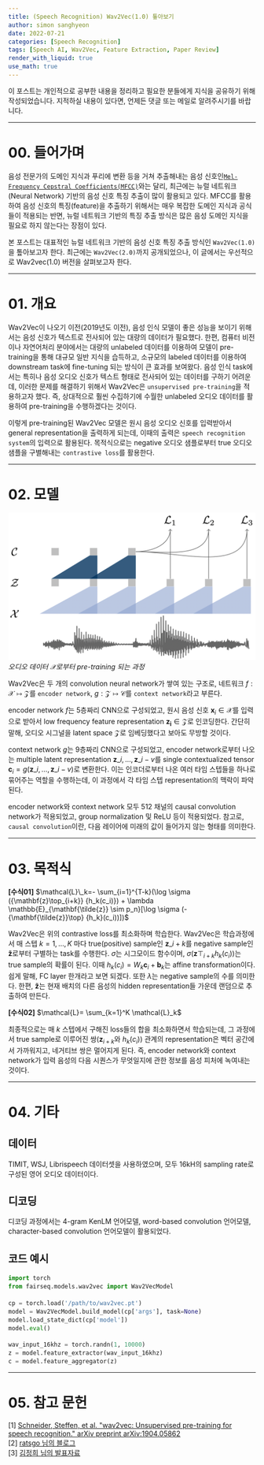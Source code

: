 ```yaml
---
title: (Speech Recognition) Wav2Vec(1.0) 톺아보기
author: simon sanghyeon
date: 2022-07-21
categories: [Speech Recognition]
tags: [Speech AI, Wav2Vec, Feature Extraction, Paper Review]
render_with_liquid: true
use_math: true
---
```

이 포스트는 개인적으로 공부한 내용을 정리하고 필요한 분들에게 지식을 공유하기 위해 작성되었습니다. 지적하실 내용이 있다면, 언제든 댓글 또는 메일로 알려주시기를 바랍니다.

---

# 00. 들어가며

음성 전문가의 도메인 지식과 푸리에 변환 등을 거쳐 추출해내는 음성 신호인[`Mel-Frequency Cepstral Coefficients(MFCC)`](https://zerojsh00.github.io/posts/MFCC/)와는 달리,
최근에는 뉴럴 네트워크(Neural Network) 기반의 음성 신호 특징 추출이 많이 활용되고 있다.
MFCC를 활용하여 음성 신호의 특징(feature)을 추출하기 위해서는 매우 복잡한 도메인 지식과 공식들이 적용되는 반면,
뉴럴 네트워크 기반의 특징 추출 방식은 많은 음성 도메인 지식을 필요로 하지 않는다는 장점이 있다.


본 포스트는 대표적인 뉴럴 네트워크 기반의 음성 신호 특징 추출 방식인 `Wav2Vec(1.0)`을 톺아보고자 한다.
최근에는 `Wav2Vec(2.0)`까지 공개되었으나, 이 글에서는 우선적으로 Wav2vec(1.0) 버전을 살펴보고자 한다.

---

# 01. 개요

Wav2Vec이 나오기 이전(2019년도 이전), 음성 인식 모델이 좋은 성능을 보이기 위해서는 음성 신호가 텍스트로 전사되어 있는 대량의 데이터가 필요했다. 한편, 컴퓨터 비전이나 자연어처리 분야에서는 대량의 unlabeled 데이터를 이용하여 모델이 pre-training을 통해 대규모 일반 지식을 습득하고, 소규모의 labeled 데이터를 이용하여 downstream task에 fine-tuning 되는 방식이 큰 효과를 보여왔다.
음성 인식 task에서는 특히나 음성 오디오 신호가 텍스트 형태로 전사되어 있는 데이터를 구하기 어려운데, 이러한 문제를 해결하기 위해서 Wav2Vec은 `unsupervised pre-training`을 적용하고자 했다. 즉, 상대적으로 훨씬 수집하기에 수월한 unlabeled 오디오 데이터를 활용하여 pre-training을 수행하겠다는 것이다.


이렇게 pre-training된 Wav2Vec 모델은 원시 음성 오디오 신호를 입력받아서 general representation을 출력하게 되는데, 이때의 출력은 `speech recognition system`의 입력으로 활용된다.
목적식으로는 negative 오디오 샘플로부터 true 오디오 샘플을 구별해내는 `contrastive loss`를 활용한다.

---

# 02. 모델

![fig01](/assets/img/2022-07-21-Wav2Vec/fig01.png)
*오디오 데이터 $\mathcal{X}$로부터 pre-training 되는 과정*

Wav2Vec은 두 개의 convolution neural network가 쌓여 있는 구조로, 네트워크 $f:\mathcal{X} \mapsto \mathcal{Z}$를 `encoder network`,   $g: \mathcal{Z} \mapsto \mathcal{C}$를 `context network`라고 부른다.

encoder network $f$는 5층짜리 CNN으로 구성되었고, 원시 음성 신호 $\mathbf{x}_i \in \mathcal{X}$를 입력으로 받아서 low frequency feature representation $\mathbf{z_i} \in \mathcal{Z}$로 인코딩한다. 간단히 말해, 오디오 시그널을 latent space $\mathcal{Z}$로 임베딩했다고 보아도 무방할 것이다.

context network $g$는 9층짜리 CNN으로 구성되었고, encoder network로부터 나오는 multiple latent representation $\mathbf{z}\_i, …, \mathbf{z}\_{i-v}$를 single contextualized tensor $\mathbf{c}_{i}=g(\mathbf{z}\_i, …, \mathbf{z}\_{i-v})$로 변환한다. 이는 인코더로부터 나온 여러 타임 스텝들을 하나로 묶어주는 역할을 수행하는데, 이 과정에서 각 타임 스텝 representation의 맥락이 파악된다.

encoder network와 context network 모두 512 채널의 causal convolution network가 적용되었고, group normalization 및 ReLU 등이 적용되었다.
참고로, `causal convolution`이란, 다음 레이어에 미래의 값이 들어가지 않는 형태를 의미한다.

---

# 03. 목적식

**[수식01]**     $\mathcal{L}\_k=- \sum_{i=1}^{T-k}(\log \sigma ({\mathbf{z}\top_{i+k}} {h_k(c_i)}) + \lambda \mathbb{E}_{\mathbf{\tilde{z}} \sim p_n}[\log \sigma (-{\mathbf{\tilde{z}}\top} {h_k}(c_i))])$

Wav2Vec은 위의 contrastive loss를 최소화하며 학습한다. Wav2Vec은 학습과정에서 매 스텝 $k=1, …, K$ 마다 true(positive) sample인 $\mathbf{z}\_{i+k}$를 negative sample인  $\mathbf{\tilde{z}}$로부터 구별하는 task를 수행한다. $\sigma$는 시그모이드 함수이며, $\sigma ({\mathbf{z}\top_{i+k}} {h_k(c_i)})$는 true sample의 확률이 된다. 이때 $h_k(c_i)=W_k \mathbf{c}_i+\mathbf{b}_k$는 affine transformation이다. 쉽게 말해, FC layer 한개라고 보면 되겠다. 또한 $\lambda$는 negative sample의 수를 의미한다.
한편, $\mathbf{\tilde{z}}$는 현재 배치의 다른 음성의 hidden representation들 가운데 랜덤으로 추출하여 만든다.

**[수식02]**     $\mathcal{L}= \sum_{k=1}^K \mathcal{L}_k$

최종적으로는 매 $k$ 스텝에서 구해진 loss들의 합을 최소화하면서 학습되는데, 그 과정에서 true sample로 이루어진 쌍($\mathbf{z}_{i+k}$와 $h_k(c_i)$) 관계의 representation은 벡터 공간에서 가까워지고, 네거티브 쌍은 멀어지게 된다. 즉, encoder network와 context network가 입력 음성의 다음 시퀀스가 무엇일지에 관한 정보를 음성 피처에 녹여내는 것이다.

---

# 04. 기타

## 데이터

TIMIT, WSJ, Librispeech 데이터셋을 사용하였으며, 모두 16kH의 sampling rate로 구성된 영어 오디오 데이터이다.

## 디코딩

디코딩 과정에서는 4-gram KenLM 언어모델, word-based convolution 언어모델, character-based convolution 언어모델이 활용되었다.

## 코드 예시

```python
import torch
from fairseq.models.wav2vec import Wav2VecModel

cp = torch.load('/path/to/wav2vec.pt')
model = Wav2VecModel.build_model(cp['args'], task=None)
model.load_state_dict(cp['model'])
model.eval()

wav_input_16khz = torch.randn(1, 10000)
z = model.feature_extractor(wav_input_16khz)
c = model.feature_aggregator(z)
```
---

# 05. 참고 문헌
[1] [Schneider, Steffen, et al. "wav2vec: Unsupervised pre-training for speech recognition." arXiv preprint arXiv:1904.05862](https://arxiv.org/pdf/1904.05862.pdf)<br>
[2] [ratsgo 님의 블로그](https://ratsgo.github.io/speechbook/docs/neuralfe/wav2vec)<br>
[3] [김정희 님의 발표자료](https://youtu.be/mPtyfqWHs3s)
